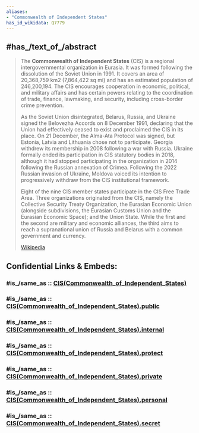 ```yaml
---
aliases:
- "Commonwealth of Independent States"
has_id_wikidata: Q7779
---
```


## #has_/text_of_/abstract 

> The **Commonwealth of Independent States** (CIS) is a regional intergovernmental organization in Eurasia. It was formed following the dissolution of the Soviet Union in 1991. It covers an area of 20,368,759 km2 (7,864,422 sq mi) and has an estimated population of 246,200,194. The CIS encourages cooperation in economic, political, and military affairs and has certain powers relating to the coordination of trade, finance, lawmaking, and security, including cross-border crime prevention.
>
> As the Soviet Union disintegrated, Belarus, Russia, and Ukraine signed the Belovezha Accords on 8 December 1991, declaring that the Union had effectively ceased to exist and proclaimed the CIS in its place. On 21 December, the Alma-Ata Protocol was signed, but Estonia, Latvia and Lithuania chose not to participate. Georgia withdrew its membership in 2008 following a war with Russia. Ukraine formally ended its participation in CIS statutory bodies in 2018, although it had stopped participating in the organization in 2014 following the Russian annexation of Crimea. Following the 2022 Russian invasion of Ukraine, Moldova voiced its intention to progressively withdraw from the CIS institutional framework.
>
> Eight of the nine CIS member states participate in the CIS Free Trade Area. Three organizations originated from the CIS, namely the Collective Security Treaty Organization, the Eurasian Economic Union (alongside subdivisions, the Eurasian Customs Union and the Eurasian Economic Space); and the Union State. While the first and the second are military and economic alliances, the third aims to reach a supranational union of Russia and Belarus with a common government and currency.
>
> [Wikipedia](https://en.wikipedia.org/wiki/Commonwealth%20of%20Independent%20States)


## Confidential Links & Embeds: 

### #is_/same_as :: [CIS(Commonwealth_of_Independent_States)](/_Standards/International/CIS(Commonwealth_of_Independent_States).md) 

### #is_/same_as :: [CIS(Commonwealth_of_Independent_States).public](/_public/International/CIS(Commonwealth_of_Independent_States).public.md) 

### #is_/same_as :: [CIS(Commonwealth_of_Independent_States).internal](/_internal/International/CIS(Commonwealth_of_Independent_States).internal.md) 

### #is_/same_as :: [CIS(Commonwealth_of_Independent_States).protect](/_protect/International/CIS(Commonwealth_of_Independent_States).protect.md) 

### #is_/same_as :: [CIS(Commonwealth_of_Independent_States).private](/_private/International/CIS(Commonwealth_of_Independent_States).private.md) 

### #is_/same_as :: [CIS(Commonwealth_of_Independent_States).personal](/_personal/International/CIS(Commonwealth_of_Independent_States).personal.md) 

### #is_/same_as :: [CIS(Commonwealth_of_Independent_States).secret](/_secret/International/CIS(Commonwealth_of_Independent_States).secret.md)

